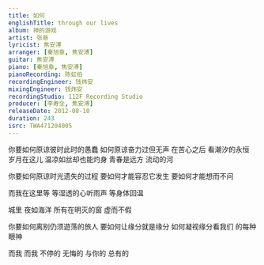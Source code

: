 ```yaml
---
title: 如何
englishTitle: through our lives
album: 神的游戏
artist: 张悬
lyricist: 焦安溥
arranger: [秦旭章, 焦安溥]
guitar: 焦安溥
piano: [秦旭章, 焦安溥]
pianoRecording: 陈虹伯
recordingEngineer: 钱炜安
mixingEngineer: 钱炜安
recordingStudio: 112F Recording Studio
producer: [李寿全, 焦安溥]
releaseDate: 2012-08-10
duration: 243
isrc: TWA471204005
---
```

你要如何原谅彼时此时的愚蠢
如何原谅奋力过但无声
在苦心之后 看潮汐的永恒
岁月在这儿 温凉如丝却也能灼身
青春是远方 流动的河

你要如何原谅时光遗失的过程
要如何才能容忍它发生
要如何才能想而不问

而我在这里等
等湿透的心听雨声
等身体回温

城里 夜如海洋
所有在明灭的窗
虚而不假

你要如何离别仍须遊荡的旅人
要如何让缘分就是缘分
如何凝视缘分看我们 的每种眼神

而我 而我
不停的
无悔的
与你的
总有的
